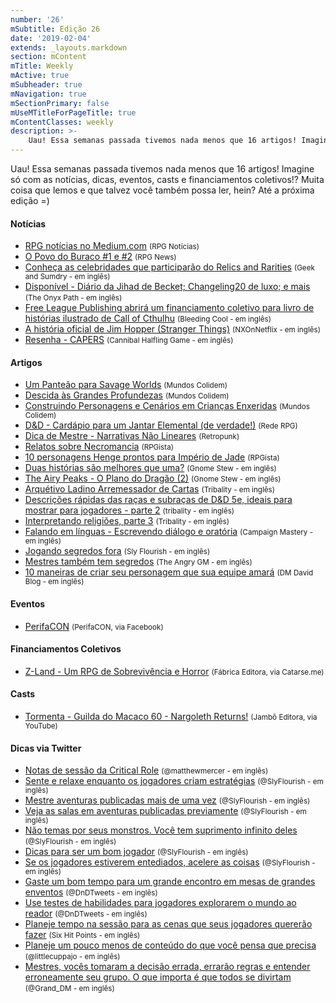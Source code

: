 ```yaml
---
number: '26'
mSubtitle: Edição 26
date: '2019-02-04'
extends: _layouts.markdown
section: mContent
mTitle: Weekly
mActive: true
mSubheader: true
mNavigation: true
mSectionPrimary: false
mUseMTitleForPageTitle: true
mContentClasses: weekly
description: >-
    Uau! Essa semanas passada tivemos nada menos que 16 artigos! Imagine só com as notícias, dicas, eventos, casts e financiamentos coletivos!? Muita coisa que lemos e que talvez você também possa ler, hein? Até a próxima edição =)
---
```

Uau! Essa semanas passada tivemos nada menos que 16 artigos! Imagine só com as notícias, dicas, eventos, casts e financiamentos coletivos!? Muita coisa que lemos e que talvez você também possa ler, hein? Até a próxima edição =)

#### Notícias

- [RPG notícias no Medium.com] <small>(RPG Notícias)</small>
- [O Povo do Buraco #1 e #2] <small>(RPG News)</small>
- [Conheça as celebridades que participarão do Relics and Rarities] <small>(Geek and Sumdry - em inglês)</small>
- [Disponível - Diário da Jihad de Becket; Changeling20 de luxo; e mais] <small>(The Onyx Path - em inglês)</small>
- [Free League Publishing abrirá um financiamento coletivo para livro de histórias ilustrado de Call of Cthulhu] <small>(Bleeding Cool - em inglês)</small>
- [A história oficial de Jim Hopper (Stranger Things)] <small>(NXOnNetflix - em inglês)</small>
- [Resenha - CAPERS] <small>(Cannibal Halfling Game - em inglês)</small>

#### Artigos

- [Um Panteão para Savage Worlds] <small>(Mundos Colidem)</small>
- [Descida às Grandes Profundezas] <small>(Mundos Colidem)</small>
- [Construindo Personagens e Cenários em Crianças Enxeridas] <small>(Mundos Colidem)</small>
- [D&D - Cardápio para um Jantar Elemental (de verdade!)] <small>(Rede RPG)</small>
- [Dica de Mestre - Narrativas Não Lineares] <small>(Retropunk)</small>
- [Relatos sobre Necromancia] <small>(RPGista)</small>
- [10 personagens Henge prontos para Império de Jade] <small>(RPGista)</small>
- [Duas histórias são melhores que uma?] <small>(Gnome Stew - em inglês)</small>
- [The Airy Peaks - O Plano do Dragão (2)] <small>(Gnome Stew - em inglês)</small>
- [Arquétivo Ladino Arremessador de Cartas] <small>(Tribality - em inglês)</small>
- [Descrições rápidas das raças e subraças de D&D 5e, ideais para mostrar para jogadores - parte 2] <small>(tribality - em inglês)</small>
- [Interpretando religiões, parte 3] <small>(Tribality - em inglês)</small>
- [Falando em línguas - Escrevendo diálogo e oratória] <small>(Campaign Mastery - em inglês)</small>
- [Jogando segredos fora] <small>(Sly Flourish - em inglês)</small>
- [Mestres também tem segredos] <small>(The Angry GM - em inglês)</small>
- [10 maneiras de criar seu personagem que sua equipe amará] <small>(DM David Blog - em inglês)</small>

#### Eventos

- [PerifaCON] <small>(PerifaCON, via Facebook)</small>

#### Financiamentos Coletivos

- [Z-Land - Um RPG de Sobrevivência e Horror] <small>(Fábrica Editora, via Catarse.me)</small>

#### Casts

- [Tormenta - Guilda do Macaco 60 - Nargoleth Returns!] <small>(Jambô Editora, via YouTube)</small>

#### Dicas via Twitter

- [Notas de sessão da Critical Role] <small>(@matthewmercer - em inglês)</small>
- [Sente e relaxe enquanto os jogadores criam estratégias] <small>(@SlyFlourish - em inglês)</small>
- [Mestre aventuras publicadas mais de uma vez] <small>(@SlyFlourish - em inglês)</small>
- [Veja as salas em aventuras publicadas previamente] <small>(@SlyFlourish - em inglês)</small>
- [Não temas por seus monstros. Você tem suprimento infinito deles] <small>(@SlyFlourish - em inglês)</small>
- [Dicas para ser um bom jogador] <small>(@SlyFlourish - em inglês)</small>
- [Se os jogadores estiverem entediados, acelere as coisas] <small>(@SlyFlourish - em inglês)</small>
- [Gaste um bom tempo para um grande encontro em mesas de grandes enventos] <small>(@DnDTweets - em inglês)</small>
- [Use testes de habilidades para jogadores explorarem o mundo ao reador] <small>(@DnDTweets - em inglês)</small>
- [Planeje tempo na sessão para as cenas que seus jogadores quererão fazer] <small>(Six Hit Points - em inglês)</small>
- [Planeje um pouco menos de conteúdo do que você pensa que precisa] <small>(@littlecuppajo - em inglês)</small>
- [Mestres, vocês tomaram a decisão errada, errarão regras e entender erroneamente seu grupo. O que importa é que todos se divirtam] <small>(@Grand_DM - em inglês)</small>

[RPG notícias no Medium.com]: https://medium.com/rpgnoticias
[O Povo do Buraco #1 e #2]: https://newsrpg.wordpress.com/2019/02/05/o-povo-do-buraco-1-e-2/
[Conheça as celebridades que participarão do Relics and Rarities]: https://geekandsundry.com/meet-the-celebrity-guests-cast-of-relics-rarities-charlie-cox-kevin-smith/
[Disponível - Diário da Jihad de Becket; Changeling20 de luxo; e mais]: http://theonyxpath.com/now-available-deluxe-becketts-deluxe-changeling20-and-more/
[Free League Publishing abrirá um financiamento coletivo para livro de histórias ilustrado de Call of Cthulhu]: https://www.bleedingcool.com/2019/02/08/free-league-publishing-to-host-a-kickstarter-for-call-of-cthulhu/
[A história oficial de Jim Hopper (Stranger Things)]: https://twitter.com/NXOnNetflix/status/1093936627615916033
[Resenha - CAPERS]: https://cannibalhalflinggaming.com/2019/02/08/the-independents-capers/
[Um Panteão para Savage Worlds]: https://www.mundoscolidem.com.br/um-panteao-para-savage-worlds/
[Descida às Grandes Profundezas]: https://www.mundoscolidem.com.br/descida-as-grandes-profundezas/
[Construindo Personagens e Cenários em Crianças Enxeridas]: https://www.mundoscolidem.com.br/criancas-enxeridas-personagens-cenarios/
[D&D - Cardápio para um Jantar Elemental (de verdade!)]: https://www.rederpg.com.br/2016/01/25/dd-cardapio-para-um-jantar-elemental-de-verdade/
[Dica de Mestre - Narrativas Não Lineares]: http://retropunk.net/editora/dica-de-mestre-narrativas-nao-lineares/
[Relatos sobre Necromancia]: http://rpgista.com.br/2019/02/06/relatos-sobre-necromancia/
[10 personagens Henge prontos para Império de Jade]: http://rpgista.com.br/2019/02/06/10-henge-para-idj/
[Duas histórias são melhores que uma?]: https://gnomestew.com/are-two-stories-better-than-one/
[The Airy Peaks - O Plano do Dragão (2)]: https://gnomestew.com/a-dragons-plot-02/
[Arquétivo Ladino Arremessador de Cartas]: https://www.tribality.com/2019/02/08/cardslinger-roguish-archetype-dd-5e/
[Descrições rápidas das raças e subraças de D&D 5e, ideais para mostrar para jogadores - parte 2]: https://www.tribality.com/2019/02/05/26507/
[Interpretando religiões, parte 3]: https://www.tribality.com/2019/02/04/roleplaying-religions-right-part-3/
[Falando em línguas - Escrevendo diálogo e oratória]: http://www.campaignmastery.com/blog/speaking-in-tongues/
[Jogando segredos fora]: http://slyflourish.com/throwing_away_secrets.html
[Mestres também tem segredos]: https://theangrygm.com/gms-have-secrets-too/
[10 maneiras de criar seu personagem que sua equipe amará]: https://dmdavid.com/tag/10-ways-to-build-a-character-that-will-earn-the-love-of-your-party/
[PerifaCON]: https://www.facebook.com/events/2618256648192317
[Z-Land - Um RPG de Sobrevivência e Horror]: https://www.catarse.me/z_land
[Tormenta - Guilda do Macaco 60 - Nargoleth Returns!]: https://www.youtube.com/watch?v=rTjBcS4EBpQ
[Notas de sessão da Critical Role]: https://twitter.com/matthewmercer/status/1093621122208215042
[Sente e relaxe enquanto os jogadores criam estratégias]: https://twitter.com/SlyFlourish/status/1094325388921184256
[Mestre aventuras publicadas mais de uma vez]: https://twitter.com/SlyFlourish/status/1093918098795757568
[Veja as salas em aventuras publicadas previamente]: https://twitter.com/SlyFlourish/status/1093570569642090497
[Não temas por seus monstros. Você tem suprimento infinito deles]: https://twitter.com/SlyFlourish/status/1093178068741566467
[Dicas para ser um bom jogador]: https://twitter.com/SlyFlourish/status/1093252389858095104
[Se os jogadores estiverem entediados, acelere as coisas]: https://twitter.com/SlyFlourish/status/1092453215482925056
[Gaste um bom tempo para um grande encontro em mesas de grandes enventos]: https://twitter.com/DnDTweets/status/1093583677500600324
[Use testes de habilidades para jogadores explorarem o mundo ao reador]: https://twitter.com/DnDTweets/status/1093221291765702658
[Planeje tempo na sessão para as cenas que seus jogadores quererão fazer]: https://twitter.com/sixhitpoints/status/1093553559910510592
[Planeje um pouco menos de conteúdo do que você pensa que precisa]: https://twitter.com/littlecuppajo/status/1093953685527261184
[Mestres, vocês tomaram a decisão errada, errarão regras e entender erroneamente seu grupo. O que importa é que todos se divirtam]: https://twitter.com/Grand_DM/status/1093135449441427456
